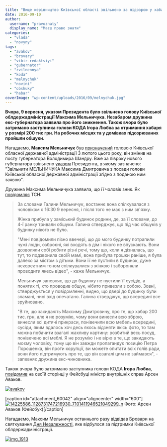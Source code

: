 ```yaml
---
title: "Вище керівництво Київської області звільнено за підозрою у хабарях"
date: 2016-09-10
author: 
  username: "pravoznaty"
  display_name: "Маєш право знати"
categories: 
  - "vlada"
  - "novyny"
tags: 
  - "avakov"
  - "brovary"
  - "vibir-redaktsiyi"
  - "gubernator"
  - "zvilnennya"
  - "koda"
  - "melnychuk"
  - "novini"
  - "obshuky"
  - "habar"
coverImage: "wp-content/uploads/2016/09/melnychuk.jpg"
---
```


**Вчора, 9 вересня, указом Президента було звільнено голову Київської облдержадміністрації Максима Мельничука. Незабаром дружина екс-губернатора заявила про його зникнення. Також вчора було затримано заступника голови КОДА Ігора Любка за отримання хабаря у розмірі 200 тис грн. На робочих місцях та у домівках підозрюваних пройшли обшуки.**

Нагадаємо, **Максим Мельничук** був [призначений](https://www.president.gov.ua/ru/news/prezident-predstaviv-novogo-golovu-kiyivskoyi-oda-maksima-me-36696) головою Київської обласної державної адміністрації 3 лютого цього року, він змінив на посту губернатора Володимира Шандру. Вже за півроку нового губернатора звільнено [указом](https://www.president.gov.ua/documents/3892016-20481) Президента, в якому зазначено: "Звільнити МЕЛЬНИЧУКА Максима Дмитровича з посади голови Київської обласної державної адміністрації згідно з поданою ним заявою".

Дружина Максима Мельничука заявила, що її чоловік зник. Як [повідомляє](https://tsn.ua/ukrayina/druzhina-schoyno-zvilnenogo-golovi-kiyivschini-melnichuka-zayavila-pro-yogo-zniknennya-744081.html) ТСН:

> За словами Галини Мельничук, востаннє вона спілкувалася з чоловіком о 16:30 9 вересня, і після того не має з ним зв'язку.
> 
> Жінка прибула у заміський будинок родини, де, за її словами, до 4-ї ранку тривали обшуки. Галина стверджує, що під час обшуків у будинку нікого не було.
> 
> "Мені повідомили пізно ввечері, що до мого будинку потрапили чужі люди, озброєні, які входять в дім і нікого не впускають. Вони дозволяли собі робити різні речі, тому що, коли я дізналась, що тут, то подзвонила своїй мамі, вона прибула трошки раніше, я була далеко за містом з дітьми. Вони її не пустили в будинок, дуже некоректним тоном спілкувалися з жінкою і забороняли проводити якесь відео", - каже Мельничук.
> 
> Мельничук запевняє, що до будинку не пустили її сусідів, а понятих ті, хто проводив обшук, нібито привезли з собою. Зовні, стверджується у повідомленні, видно, що двері до будинку були зламані, нині вхід опечатано. Галина стверджує, що всередині все зруйновано.
> 
> "В те, що закидають Максиму Дмитровичу, про те, що хабар 200 тис. грн, але я не розумію, чому вони винесли всю зброю, винесли всі дитячі прикраси, понівечили всю мебель всередині, сусіди, яким вдалось хоч десь якось відзняти якісь фото, то там можна побачити взагалі жахливу картину: розбитий весь посуд, понівечено всі меблі. Я не розумію і не вірю в те, що закидають моєму чоловіку, тому що він завжди пропагандує позицію Петра Порошенка, він проти корупції, ви можете опитати всіх голів ради, вони його підтримують про те, що він взагалі цим не займався", - запевняє дружина екс-чиновника.

Також вчора було затримано заступника голови КОДА **Ігора Любка**, [повідомив](https://www.facebook.com/arsen.avakov.1/posts/1128732373883534?pnref=story) на своїй сторінці у Фейсбуці міністр внутрішніх справ Арсен Аваков.

[![avakov](https://mpz.brovary.org/wp-content/uploads/2016/09/avakov.jpg)](https://mpz.brovary.org/wp-content/uploads/2016/09/avakov.jpg)

\[caption id="attachment\_60042" align="aligncenter" width="600"\][![14225586_1128731747216930_7101411946521049299_n](https://mpz.brovary.org/wp-content/uploads/2016/09/14225586_1128731747216930_7101411946521049299_n.jpg)](https://mpz.brovary.org/wp-content/uploads/2016/09/14225586_1128731747216930_7101411946521049299_n.jpg) Фото: Арсен Аваков (Фейсбук)\[/caption\]

Нагадаємо, Максим Мельничук останнього разу відвідав Бровари на святкування [Дня Незалежності](https://mpz.brovary.org/ukrayini-25-rokiv-yak-vidsvyatkuvaly-u-brovarah-foto/), яке відбулося за підтримки Київської облдержадміністрації.

[![img_1913](https://mpz.brovary.org/wp-content/uploads/2016/09/IMG_1913.jpg)](https://mpz.brovary.org/wp-content/uploads/2016/09/IMG_1913.jpg)
